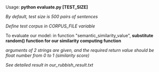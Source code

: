 
Usage: **python evaluate.py [TEST_SIZE]**

*By default, test size is 500 pairs of sentences*

*Define test corpus in CORPUS_FILE variable*

To evaluate our model: in function "semantic_similarity_value", **substitute random() function for our similarity computing function** 

*arguments of 2 strings are given, and the required return value should be float number from 0 to 1 (similarity score)*

*See detailed result in our_rubbish_result.txt*